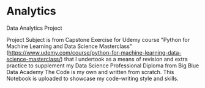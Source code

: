 # Analytics
Data Analytics Project

Project Subject is from Capstone Exercise for Udemy course "Python for Machine Learning and Data Science Masterclass" (https://www.udemy.com/course/python-for-machine-learning-data-science-masterclass/) that I undertook as a means of revision and extra practice to supplement my Data Science Professional Diploma from Big Blue Data Academy
The Code is my own and written from scratch. This Notebook is uploaded to showcase my code-writing style and skills.
